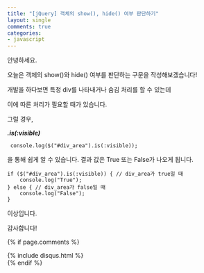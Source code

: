 ```yaml
---
title: "[jQuery] 객체의 show(), hide() 여부 판단하기"
layout: single
comments: true
categories:
- javascript
---
```


안녕하세요.

오늘은 객체의 show()와 hide() 여부를 판단하는 구문을 작성해보겠습니다!

개발을 하다보면 특정 div를 나타내거나 숨김 처리를 할 수 있는데

이에 따른 처리가 필요할 때가 있습니다.

그럴 경우, 

***.is(:visible)***

```
 console.log($("#div_area").is(:visible)); 
```

을 통해 쉽게 알 수 있습니다. 결과 값은 True 또는 False가 나오게 됩니다.

```
if ($("#div_area").is(:visible)) { // div_area가 true일 때
	console.log("True");
} else { // div_area가 false일 때
	console.log("False");
}
```

이상입니다.

감사합니다!

{% if page.comments %}
<div id="post-disqus" class="container">
{% include disqus.html %}
</div>
{% endif %}
